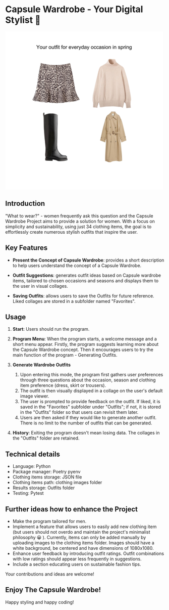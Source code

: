 # Capsule Wardrobe - Your Digital Stylist 👗
<img src="example.jpg" width="500">

## Introduction


"What to wear?" - women frequently ask this question and the Capsule Wardrobe Project aims to provide a solution for women. With a focus on simplicity and sustainability, using just 34 clothing items, the goal is to effortlessly create numerous stylish outfits that inspire the user.

## Key Features

- **Present the Concept of Capsule Wardrobe**: provides a short description to help users understand the concept of a Capsule Wardrobe.

- **Outfit Suggestions**: generates outfit ideas based on Capsule wardrobe items, tailored to chosen occasions and seasons and displays them to the user in visual collages.

- **Saving Outfits**: allows users to save the Outfits for future reference. Liked collages are stored in a subfolder named "Favorites".


## Usage

1. **Start**: Users should run the program.

2. **Program Menu**: When the program starts, a welcome message and a short menu appear. Firstly, the program suggests learning more about the Capsule Wardrobe concept. Then it encourages users to try the main function of the program - Generating Outfits.

3. **Generate Wardrobe Outfits**
   1. Upon entering this mode, the program first gathers user preferences through three questions about the occasion, season and clothing item preference (dress, skirt or trousers).
   2. The outfit is then visually displayed in a collage on the user's default image viewer.
   3. The user is prompted to provide feedback on the outfit. If liked, it is saved in the "Favorites" subfolder under "Outfits"; if not, it is stored in the "Outfits" folder so that users can revisit them later.
   4. Users are then asked if they would like to generate another outfit. There is no limit to the number of outfits that can be generated.
4. **History**: Exiting the program doesn't mean losing data. The collages in the "Outfits" folder are retained.

## Technical details

- Language: Python
- Package manager: Poetry pyenv
- Clothing items storage: JSON file
- Clothing items path: clothing images folder
- Results storage: Outfits folder
- Testing: Pytest

## Further ideas how to enhance the Project
- Make the program tailored for men.
- Implement a feature that allows users to easily add new clothing item (but users should not overdo and maintain the project's minimalist philosophy 😀 ). Currently, items can only be added manually by uploading images to the clothing items folder. Images should have a white background, be centered and have dimensions of 1080x1080.
- Enhance user feedback by introducing outfit ratings. Outfit combinations with low ratings should appear less frequently in suggestions.
- Include a section educating users on sustainable fashion tips.

Your contributions and ideas are welcome!


## Enjoy The Capsule Wardrobe!
Happy styling and happy coding!









